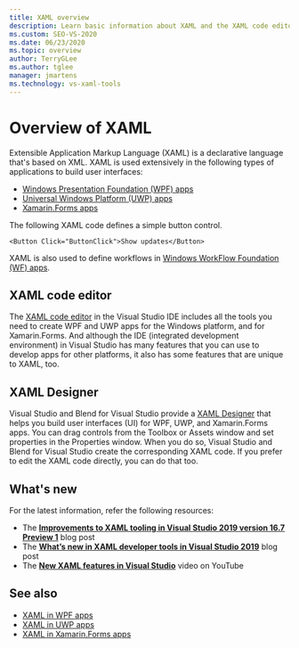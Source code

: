 ```yaml
---
title: XAML overview
description: Learn basic information about XAML and the XAML code editor and XAML Designer tools in Visual Studio.
ms.custom: SEO-VS-2020
ms.date: 06/23/2020
ms.topic: overview
author: TerryGLee
ms.author: tglee
manager: jmartens
ms.technology: vs-xaml-tools
---
```

# Overview of XAML

Extensible Application Markup Language (XAML) is a declarative language that's based on XML. XAML is used extensively in the following types of applications to build user interfaces:

- [Windows Presentation Foundation (WPF) apps](/dotnet/framework/wpf/advanced/xaml-in-wpf)
- [Universal Windows Platform (UWP) apps](/windows/uwp/xaml-platform/xaml-overview)
- [Xamarin.Forms apps](/xamarin/xamarin-forms/xaml/)

The following XAML code defines a simple button control.

```xaml
<Button Click="ButtonClick">Show updates</Button>
```

XAML is also used to define workflows in [Windows WorkFlow Foundation (WF) apps](/dotnet/framework/windows-workflow-foundation/serializing-workflows-and-activities-to-and-from-xaml).

## XAML code editor

The [XAML code editor](xaml-code-editor.md) in the Visual Studio IDE includes all the tools you need to create WPF and UWP apps for the Windows platform, and for Xamarin.Forms. And although the IDE (integrated development environment) in Visual Studio has many features that you can use to develop apps for other platforms, it also has some features that are unique to XAML, too.

## XAML Designer

Visual Studio and Blend for Visual Studio provide a [XAML Designer](creating-a-ui-by-using-xaml-designer-in-visual-studio.md) that helps you build user interfaces (UI) for WPF, UWP, and Xamarin.Forms apps. You can drag controls from the Toolbox or Assets window and set properties in the Properties window. When you do so, Visual Studio and Blend for Visual Studio create the corresponding XAML code. If you prefer to edit the XAML code directly, you can do that too.

## What's new

For the latest information, refer the following resources:

- The **[Improvements to XAML tooling in Visual Studio 2019 version 16.7 Preview 1](https://devblogs.microsoft.com/visualstudio/improvements-to-xaml-tooling-in-visual-studio-2019-version-16-7-preview-1/)** blog post
- The **[What’s new in XAML developer tools in Visual Studio 2019](https://devblogs.microsoft.com/visualstudio/whats-new-in-xaml-developer-tools-in-visual-studio-2019-for-wpf-uwp/)** blog post
- The **[New XAML features in Visual Studio](https://youtu.be/yI9OyA4ZM2E)** video on YouTube

## See also

- [XAML in WPF apps](/dotnet/framework/wpf/advanced/xaml-in-wpf)
- [XAML in UWP apps](/windows/uwp/xaml-platform/xaml-overview)
- [XAML in Xamarin.Forms apps](/xamarin/xamarin-forms/xaml/)
